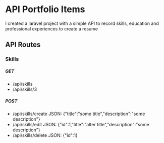 # API Portfolio Items

I created a laravel project with a simple API to record skills, education and professional experiences to create a resume

## API Routes

### Skills 
##### GET
* /api/skills
* /api/skills/3
##### POST
* /api/skills/create JSON: {"title":"some title","description":"some description"}
* /api/skills/edit JSON: {"id":1,"title":"alter title","description":"some description"}
* /api/skills/delete JSON: {"id":1}


